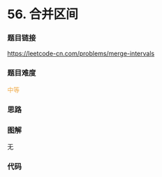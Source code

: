# 56. 合并区间

### 题目链接

https://leetcode-cn.com/problems/merge-intervals

### 题目难度

<font color=#F0AD4E>中等</font>

### 思路



### 图解

无

### 代码

```python
```